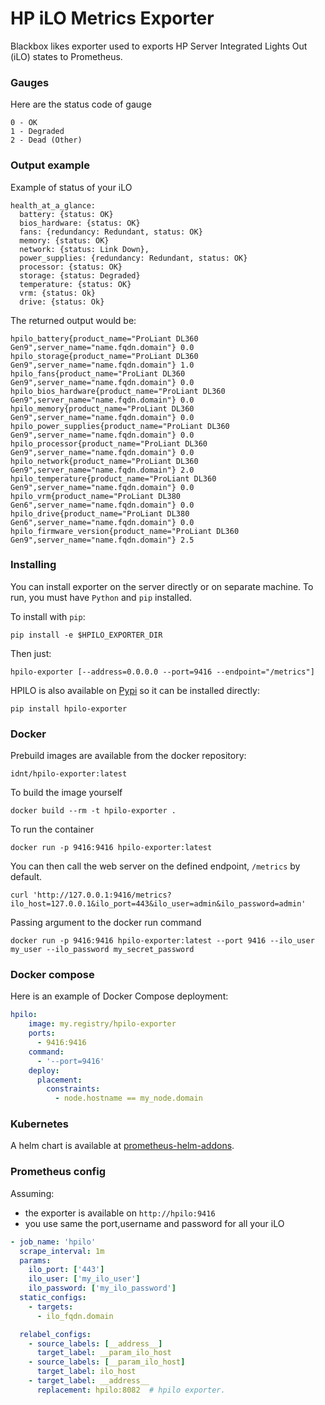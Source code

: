 # HP iLO Metrics Exporter

Blackbox likes exporter used to exports HP Server Integrated Lights Out (iLO) states to Prometheus.

### Gauges

Here are the status code of gauge
```
0 - OK
1 - Degraded
2 - Dead (Other)
```


### Output example

Example of status of your iLO
```
health_at_a_glance:
  battery: {status: OK}
  bios_hardware: {status: OK}
  fans: {redundancy: Redundant, status: OK}
  memory: {status: OK}
  network: {status: Link Down},
  power_supplies: {redundancy: Redundant, status: OK}
  processor: {status: OK}
  storage: {status: Degraded}
  temperature: {status: OK}
  vrm: {status: Ok}
  drive: {status: Ok}
```

The returned output would be:
```
hpilo_battery{product_name="ProLiant DL360 Gen9",server_name="name.fqdn.domain"} 0.0
hpilo_storage{product_name="ProLiant DL360 Gen9",server_name="name.fqdn.domain"} 1.0
hpilo_fans{product_name="ProLiant DL360 Gen9",server_name="name.fqdn.domain"} 0.0
hpilo_bios_hardware{product_name="ProLiant DL360 Gen9",server_name="name.fqdn.domain"} 0.0
hpilo_memory{product_name="ProLiant DL360 Gen9",server_name="name.fqdn.domain"} 0.0
hpilo_power_supplies{product_name="ProLiant DL360 Gen9",server_name="name.fqdn.domain"} 0.0
hpilo_processor{product_name="ProLiant DL360 Gen9",server_name="name.fqdn.domain"} 0.0
hpilo_network{product_name="ProLiant DL360 Gen9",server_name="name.fqdn.domain"} 2.0
hpilo_temperature{product_name="ProLiant DL360 Gen9",server_name="name.fqdn.domain"} 0.0
hpilo_vrm{product_name="ProLiant DL380 Gen6",server_name="name.fqdn.domain"} 0.0
hpilo_drive{product_name="ProLiant DL380 Gen6",server_name="name.fqdn.domain"} 0.0
hpilo_firmware_version{product_name="ProLiant DL360 Gen9",server_name="name.fqdn.domain"} 2.5
```

### Installing

You can install exporter on the server directly or on separate machine.
To run, you must have `Python` and `pip` installed.

To install with `pip`:
```
pip install -e $HPILO_EXPORTER_DIR
```

Then just:
```
hpilo-exporter [--address=0.0.0.0 --port=9416 --endpoint="/metrics"]
```


HPILO is also available on [Pypi](https://pypi.org/project/hpilo-exporter/) so it can be installed directly:

```
pip install hpilo-exporter
```

### Docker

Prebuild images are available from the docker repository:
```
idnt/hpilo-exporter:latest
```


To build the image yourself
```
docker build --rm -t hpilo-exporter .
```

To run the container
```
docker run -p 9416:9416 hpilo-exporter:latest
```

You can then call the web server on the defined endpoint, `/metrics` by default.
```
curl 'http://127.0.0.1:9416/metrics?ilo_host=127.0.0.1&ilo_port=443&ilo_user=admin&ilo_password=admin'
```

Passing argument to the docker run command
```
docker run -p 9416:9416 hpilo-exporter:latest --port 9416 --ilo_user my_user --ilo_password my_secret_password
```

### Docker compose

Here is an example of Docker Compose deployment:

```yml
hpilo:
    image: my.registry/hpilo-exporter
    ports:
      - 9416:9416
    command:
      - '--port=9416'
    deploy:
      placement:
        constraints:
          - node.hostname == my_node.domain
```

### Kubernetes

A helm chart is available at [prometheus-helm-addons](https://github.com/IDNT/prometheus-helm-addons).

### Prometheus config

Assuming:
- the exporter is available on `http://hpilo:9416`
- you use same the port,username and password for all your iLO

```yml
- job_name: 'hpilo'
  scrape_interval: 1m
  params:
    ilo_port: ['443']
    ilo_user: ['my_ilo_user']
    ilo_password: ['my_ilo_password']
  static_configs:
    - targets:
      - ilo_fqdn.domain

  relabel_configs:
    - source_labels: [__address__]
      target_label: __param_ilo_host
    - source_labels: [__param_ilo_host]
      target_label: ilo_host
    - target_label: __address__
      replacement: hpilo:8082  # hpilo exporter.
```

